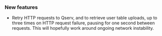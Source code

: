 ### New features

- Retry HTTP requests to Qserv, and to retrieve user table uploads, up to three times on HTTP request failure, pausing for one second between requests. This will hopefully work around ongoing network instability.
